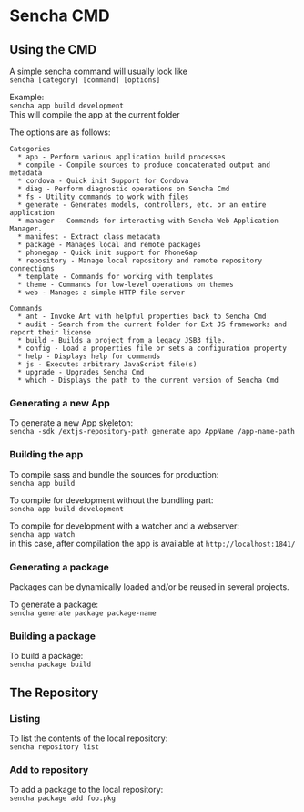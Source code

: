 # Sencha CMD

## Using the CMD

A simple sencha command will usually look like   
`sencha [category] [command] [options]`

Example:  
`sencha app build development`  
This will compile the app at the current folder


The options are as follows:

```
Categories
  * app - Perform various application build processes
  * compile - Compile sources to produce concatenated output and metadata
  * cordova - Quick init Support for Cordova
  * diag - Perform diagnostic operations on Sencha Cmd
  * fs - Utility commands to work with files
  * generate - Generates models, controllers, etc. or an entire application
  * manager - Commands for interacting with Sencha Web Application Manager.
  * manifest - Extract class metadata
  * package - Manages local and remote packages
  * phonegap - Quick init support for PhoneGap
  * repository - Manage local repository and remote repository connections
  * template - Commands for working with templates
  * theme - Commands for low-level operations on themes
  * web - Manages a simple HTTP file server

Commands
  * ant - Invoke Ant with helpful properties back to Sencha Cmd
  * audit - Search from the current folder for Ext JS frameworks and report their license
  * build - Builds a project from a legacy JSB3 file.
  * config - Load a properties file or sets a configuration property
  * help - Displays help for commands
  * js - Executes arbitrary JavaScript file(s)
  * upgrade - Upgrades Sencha Cmd
  * which - Displays the path to the current version of Sencha Cmd
  ```
  
### Generating a new App

To generate a new App skeleton:  
`sencha -sdk /extjs-repository-path generate app AppName /app-name-path`

### Building the app

To compile sass and bundle the sources for production:  
`sencha app build`

To compile for development without the bundling part:  
`sencha app build development`

To compile for development with a watcher and a webserver:  
`sencha app watch`  
in this case, after compilation the app is available at `http://localhost:1841/`  

### Generating a package

Packages can be dynamically loaded and/or be reused in several projects.  

To generate a package:  
`sencha generate package package-name`  

### Building a package

To build a package:  
`sencha package build`  

## The Repository

### Listing

To list the contents of the local repository:  
`sencha repository list`  

### Add to repository

To add a package to the local repository:  
`sencha package add foo.pkg`  


